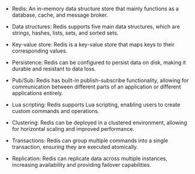 - Redis: An in-memory data structure store that mainly functions as a database, cache, and message broker.

- Data structures: Redis supports five main data structures, which are strings, hashes, lists, sets, and sorted sets.

- Key-value store: Redis is a key-value store that maps keys to their corresponding values.

- Persistence: Redis can be configured to persist data on disk, making it durable and resistant to data loss.

- Pub/Sub: Redis has built-in publish-subscribe functionality, allowing for communication between different parts of an application or different applications entirely.

- Lua scripting: Redis supports Lua scripting, enabling users to create custom commands and operations.

- Clustering: Redis can be deployed in a clustered environment, allowing for horizontal scaling and improved performance.

- Transactions: Redis can group multiple commands into a single transaction, ensuring they are executed atomically.

- Replication: Redis can replicate data across multiple instances, increasing availability and providing failover capabilities.
